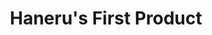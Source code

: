 ---
title: Haneru's First Product
description: A practical example of creating Shopify products. 
---